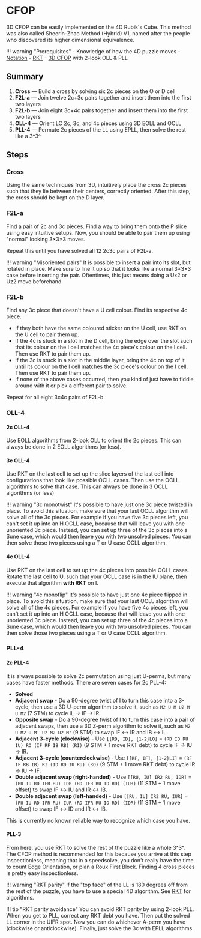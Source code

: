 # CFOP

3D CFOP can be easily implemented on the 4D Rubik's Cube. This method was also called Sheerin-Zhao Method (Hybrid) V1, named after the people who discovered its higher dimensional equivalence.

!!! warning "Prerequisites"
    - Knowledge of how the 4D puzzle moves
    - [Notation](/notation.md)
    - [RKT](/techniques/rkt.md)
    - [3D CFOP](https://jperm.net/3x3/cfop) with 2-look OLL & PLL

## Summary

1. **Cross** — Build a cross by solving six 2c pieces on the O or D cell
2. **F2L-a** — Join twelve 2c+3c pairs together and insert them into the first two layers
3. **F2L-b** — Join eight 3c+4c pairs together and insert them into the first two layers
4. **OLL-4** — Orient LC 2c, 3c, and 4c pieces using 3D EOLL and OCLL
5. **PLL-4** — Permute 2c pieces of the LL using EPLL, then solve the rest like a 3^3^

## Steps

### Cross

Using the same techniques from 3D, intuitively place the cross 2c pieces such that they lie between their centers, correctly oriented. After this step, the cross should be kept on the D layer.

### F2L-a

Find a pair of 2c and 3c pieces. Find a way to bring them onto the P slice using easy intuitive setups. Now, you should be able to pair them up using "normal" looking 3×3×3 moves.

Repeat this until you have solved all 12 2c3c pairs of F2L-a.

!!! warning "Misoriented pairs"
    It is possible to insert a pair into its slot, but rotated in place. Make sure to line it up so that it looks like a normal 3×3×3 case before inserting the pair. Oftentimes, this just means doing a Ux2 or Uz2 move beforehand.

### F2L-b

Find any 3c piece that doesn't have a U cell colour.
Find its respective 4c piece.

- If they both have the same coloured sticker on the U cell, use RKT on the U cell to pair them up.
- If the 4c is stuck in a slot in the D cell, bring the edge over the slot such that its colour on the I cell matches the 4c piece's colour on the I cell. Then use RKT to pair them up.
- If the 3c is stuck in a slot in the middle layer, bring the 4c on top of it until its colour on the I cell matches the 3c piece's colour on the I cell. Then use RKT to pair them up.
- If none of the above cases occurred, then you kind of just have to fiddle around with it or pick a different pair to solve.

Repeat for all eight 3c4c pairs of F2L-b.

### OLL-4

#### 2c OLL-4

Use EOLL algorithms from 2-look OLL to orient the 2c pieces. This can always be done in 2 EOLL algorithms (or less).

#### 3c OLL-4

Use RKT on the last cell to set up the slice layers of the last cell into configurations that look like possible OCLL cases. Then use the OCLL algorithms to solve that case. This can always be done in 3 OCLL algorithms (or less)

!!! warning "3c monotwist"
    It's possible to have just one 3c piece twisted in place. To avoid this situation, make sure that your last OCLL algorithm will solve **all** of the 3c pieces. For example if you have five 3c pieces left, you can't set it up into an H OCLL case, because that will leave you with one unoriented 3c piece. Instead, you can set up three of the 3c pieces into a Sune case, which would then leave you with two unsolved pieces. You can then solve those two pieces using a T or U case OCLL algorithm.

#### 4c OLL-4

Use RKT on the last cell to set up the 4c pieces into possible OCLL cases. Rotate the last cell to U, such that your OCLL case is in the IU plane, then execute that algorithm **with RKT** on I.

!!! warning "4c monoflip"
    It's possible to have just one 4c piece flipped in place. To avoid this situation, make sure that your last OCLL algorithm will solve **all** of the 4c pieces. For example if you have five 4c pieces left, you can't set it up into an H OCLL case, because that will leave you with one unoriented 3c piece. Instead, you can set up three of the 4c pieces into a Sune case, which would then leave you with two unsolved pieces. You can then solve those two pieces using a T or U case OCLL algorithm.

### PLL-4

#### 2c PLL-4

It is always possible to solve 2c permutation using just U-perms, but many cases have faster methods. There are seven cases for 2c PLL-4:

- **Solved**
- **Adjacent swap** - Do a 90-degree twist of I to turn this case into a 3-cycle, then use a 3D U-perm algorithm to solve it, such as `M2 U M U2 M' U M2` (7 STM) to cycle IL → IF → IR.
- **Opposite swap** - Do a 90-degree twist of I to turn this case into a pair of adjacent swaps, then use a 3D Z-perm algorithm to solve it, such as `M2 U M2 U M' U2 M2 U2 M'` (9 STM) to swap IF ↔ IR and IB ↔ IL.
- **Adjacent 3-cycle (clockwise)** - Use `[[RD, ID], {1-2}LO]` = `(RD ID RU IU) RO (IF RF IB RB) (RI)` (9 STM + 1 move RKT debt) to cycle IF → IU → IR.
- **Adjacent 3-cycle (counterclockwise)** - Use `[[RF, IF], {1-2}LI]` = `(RF IF RB IB) RI (ID RD IU RU) (RO)` (9 STM + 1 move RKT debt) to cycle IR → IU → IF.
- **Double adjacent swap (right-handed)** - Use `[[RU, IU] IR2 RU, IDR]` = `(RU IU RD IFR RU) IDR (RD IFR RU ID RD) (IUR)` (11 STM + 1 move offset) to swap IF ↔ IU and IR ↔ IB.
- **Double adjacent swap (left-handed)** - Use `[[RU, IU] IR2 RU, IUR]` = `(RU IU RD IFR RU) IUR (RD IFR RU ID RD) (IDR)` (11 STM + 1 move offset) to swap IF ↔ ID and IR ↔ IB.

This is currently no known reliable way to recognize which case you have.

#### PLL-3

From here, you use RKT to solve the rest of the puzzle like a whole 3^3^. The CFOP method is recommended for this because you arrive at this step inspectionless, meaning that in a speedsolve, you don't really have the time to count Edge Orientation, or plan a Roux First Block. Finding 4 cross pieces is pretty easy inspectionless.

!!! warning "RKT parity"
    If the "top face" of the LL is 180 degrees off from the rest of the puzzle, you have to use a special 4D algorithm. See [RKT](/techniques/rkt.md) for algorithms.

!!! tip "RKT parity avoidance"
    You can avoid RKT parity by using 2-look PLL. When you get to PLL, correct any RKT debt you have. Then put the solved LL corner in the UIFR spot. Now you can do whichever A-perm you have (clockwise or anticlockwise). Finally, just solve the 3c with EPLL algorithms.
